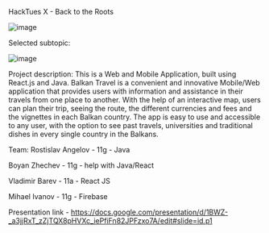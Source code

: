 HackTues X - Back to the Roots 

![image](https://github.com/Gotvacha/GNK_repo/assets/107467830/54d067ff-e1ff-4b8c-9772-161bb52d6c0c)


Selected subtopic: 

![image](https://github.com/Gotvacha/GNK_repo/assets/107467830/0d024ceb-7f46-47f5-b02b-d0cbf079fca3)


Project description:
This is a Web and Mobile Application, built using React.js and Java.
Balkan Travel is a convenient and innovative Mobile/Web application that provides users with information and assistance in their travels from one place to another. With the help of an interactive map, users can plan their trip, seeing the route, the different currencies and fees and the vignettes in each Balkan country. The app is easy to use and accessible to any user, with the option to see past travels, universities and traditional dishes in every single country in the Balkans.


Team:
Rostislav Angelov - 11g - Java

Boyan Zhechev - 11g - help with Java/React

Vladimir Barev - 11a - React JS

Mihael Ivanov - 11g - Firebase


Presentation link - https://docs.google.com/presentation/d/1BWZ-_a3jjRxT_zZjTQX8pHVXc_iePfiFn82JPFzxo7A/edit#slide=id.p1 
